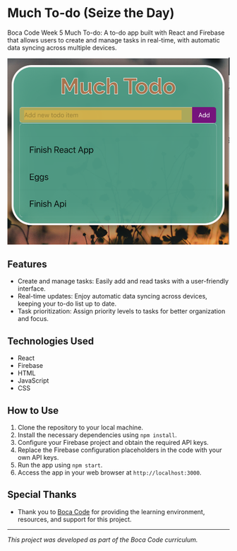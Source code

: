 # Much To-do (Seize the Day)

Boca Code Week 5 Much To-do: A to-do app built with React and Firebase that allows users to create and manage tasks in real-time, with automatic data syncing across multiple devices.

![screenshot](./public/images/readme.png)

## Features

- Create and manage tasks: Easily add and read tasks with a user-friendly interface.
- Real-time updates: Enjoy automatic data syncing across devices, keeping your to-do list up to date.
- Task prioritization: Assign priority levels to tasks for better organization and focus.

## Technologies Used

- React
- Firebase
- HTML
- JavaScript
- CSS

## How to Use

1. Clone the repository to your local machine.
2. Install the necessary dependencies using `npm install`.
3. Configure your Firebase project and obtain the required API keys.
4. Replace the Firebase configuration placeholders in the code with your own API keys.
5. Run the app using `npm start`.
6. Access the app in your web browser at `http://localhost:3000`.

## Special Thanks

- Thank you to [Boca Code](https://github.com/bocacode) for providing the learning environment, resources, and support for this project.

---

*This project was developed as part of the Boca Code curriculum.*